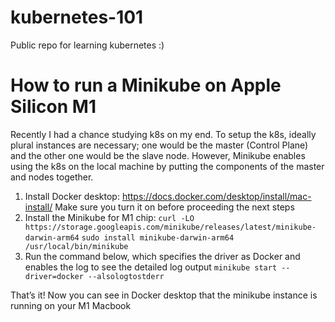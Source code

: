 # kubernetes-101
Public repo for learning kubernetes :) 

# How to run a Minikube on Apple Silicon M1
Recently I had a chance studying k8s on my end. To setup the k8s, ideally plural instances are necessary; one would be the master (Control Plane) and the other one would be the slave node. However, Minikube enables using the k8s on the local machine by putting the components of the master and nodes together.

1. Install Docker desktop: https://docs.docker.com/desktop/install/mac-install/
   Make sure you turn it on before proceeding the next steps
2. Install the Minikube for M1 chip: 
   ```curl -LO https://storage.googleapis.com/minikube/releases/latest/minikube-darwin-arm64```
   ```sudo install minikube-darwin-arm64 /usr/local/bin/minikube```
3. Run the command below, which specifies the driver as Docker and enables the log to see the detailed log output
   ```minikube start --driver=docker --alsologtostderr```
   
That’s it! Now you can see in Docker desktop that the minikube instance is running on your M1 Macbook

